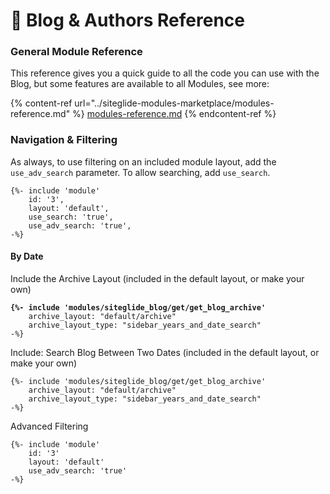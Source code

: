 # 👀 Blog & Authors Reference

### General Module Reference

This reference gives you a quick guide to all the code you can use with the Blog, but some features are available to all Modules, see more:

{% content-ref url="../siteglide-modules-marketplace/modules-reference.md" %}
[modules-reference.md](../siteglide-modules-marketplace/modules-reference.md)
{% endcontent-ref %}

### Navigation & Filtering

As always, to use filtering on an included module layout, add the `use_adv_search` parameter. To allow searching, add `use_search`.

```
{%- include 'module'
    id: '3',
    layout: 'default',
    use_search: 'true',
    use_adv_search: 'true',
-%}
```

#### By Date

Include the Archive Layout (included in the default layout, or make your own)

<pre class="language-liquid"><code class="lang-liquid"><strong>{%- include 'modules/siteglide_blog/get/get_blog_archive'
</strong>    archive_layout: "default/archive"
    archive_layout_type: "sidebar_years_and_date_search" 
-%}
</code></pre>

Include: Search Blog Between Two Dates (included in the default layout, or make your own)

```liquid
{%- include 'modules/siteglide_blog/get/get_blog_archive'
    archive_layout: "default/archive"
    archive_layout_type: "sidebar_years_and_date_search" 
-%}
```

Advanced Filtering

```
{%- include 'module'
    id: '3'
    layout: 'default'
    use_adv_search: 'true' 
-%}
```
